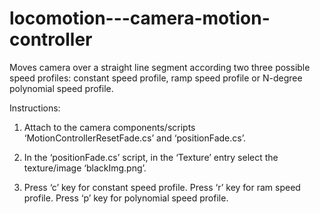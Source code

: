 # locomotion---camera-motion-controller
Moves camera over a straight  line segment according two three possible speed profiles: constant speed profile, ramp speed profile or N-degree polynomial speed profile. 

Instructions:

1) Attach to the camera components/scripts ‘MotionControllerResetFade.cs’ and ‘positionFade.cs’. 

2) In the ‘positionFade.cs’ script, in the ‘Texture’ entry select the texture/image ‘blackImg.png’.

3) Press ‘c’ key for constant speed profile. Press ‘r’ key for ram speed profile. Press ‘p’ key for polynomial speed profile.
